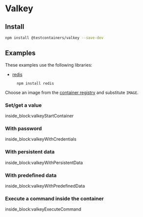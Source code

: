 # Valkey

## Install

```bash
npm install @testcontainers/valkey --save-dev
```

## Examples

These examples use the following libraries:

- [redis](https://www.npmjs.com/package/redis)

        npm install redis

Choose an image from the [container registry](https://hub.docker.com/r/valkey/valkey) and substitute `IMAGE`.

### Set/get a value

<!--codeinclude-->
[](../../packages/modules/valkey/src/valkey-container.test.ts) inside_block:valkeyStartContainer
<!--/codeinclude-->

### With password

<!--codeinclude-->
[](../../packages/modules/valkey/src/valkey-container.test.ts) inside_block:valkeyWithCredentials
<!--/codeinclude-->

### With persistent data

<!--codeinclude-->
[](../../packages/modules/valkey/src/valkey-container.test.ts) inside_block:valkeyWithPersistentData
<!--/codeinclude-->

### With predefined data

<!--codeinclude-->
[](../../packages/modules/valkey/src/valkey-container.test.ts) inside_block:valkeyWithPredefinedData
<!--/codeinclude-->

### Execute a command inside the container

<!--codeinclude-->
[](../../packages/modules/valkey/src/valkey-container.test.ts) inside_block:valkeyExecuteCommand
<!--/codeinclude-->
